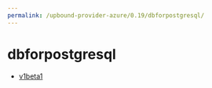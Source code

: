 ```yaml
---
permalink: /upbound-provider-azure/0.19/dbforpostgresql/
---
```


# dbforpostgresql



* [v1beta1](v1beta1/index.md)